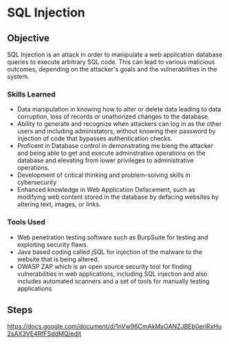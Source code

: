 # SQL Injection

## Objective 

SQL Injection is an attack in order to manipulate a web application database queries to execute arbitrary SQL code. This can lead to various malicious outcomes, depending on the attacker's goals and the vulnerabilities in the system.

### Skills Learned 

- Data manipulation in knowing how to alter or delete data leading to data corruption, loss of records or unathorized changes to the database. 
- Ability to generate and recognize when attackers can log in as the other users and including administators, without knowing their password by injection of code that bypasses authentication checks.
- Proficent in Database control in demonstrating me bieng the attacker and being able to get and execute adminstrative operations on the database and elevating from lower privileges to administrative operations.
- Development of critical thinking and problem-solving skills in cybersecurity
- Enhanced knowledge in Web Application Defacement, such as modifying web content stored in the database by defacing websites by altering text, images, or links.

### Tools Used 

- Web penetration testing software such as BurpSuite for testing and exploiting security flaws.
- Java based coding called jSQL for injection of the malware to the website that is being altered.
- OWASP ZAP which is an open source security tool for finding vulnerabilities in web applications, including SQL injection and also includes automated scanners and a set of tools for manually testing applications

## Steps 

https://docs.google.com/document/d/1nVw96CmAkMxOANZJBEb0eriRxHu2sAX3VE4RfFSddMQ/edit
